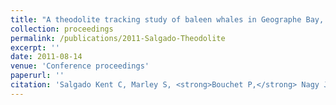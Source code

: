 ```yaml
---
title: "A theodolite tracking study of baleen whales in Geographe Bay, Western Australia"
collection: proceedings
permalink: /publications/2011-Salgado-Theodolite
excerpt: ''
date: 2011-08-14  
venue: 'Conference proceedings'
paperurl: ''
citation: 'Salgado Kent C, Marley S, <strong>Bouchet P,</strong> Nagy J. 2011. A theodolite tracking study of baleen whales in Geographe Bay, Western Australia. <em>Proceedings of the 48<sup>th</sup> Annual Australian Marine Science Association (AMSA) Conference</em>, Fremantle, WA – 3 to 7 July 2011'
---
```

